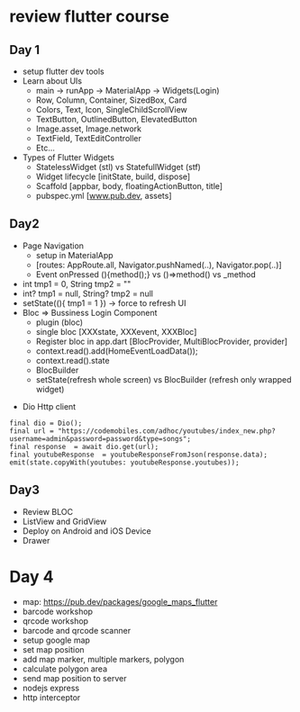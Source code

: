 # review flutter course

## Day 1
- setup flutter dev tools
- Learn about UIs
  + main -> runApp -> MaterialApp -> Widgets(Login)
  + Row, Column, Container, SizedBox, Card 
  + Colors, Text, Icon, SingleChildScrollView
  + TextButton, OutlinedButton, ElevatedButton
  + Image.asset, Image.network
  + TextField, TextEditController
  + Etc... 
- Types of Flutter Widgets
  + StatelessWidget (stl) vs StatefullWidget (stf)
  + Widget lifecycle [initState, build, dispose]
  + Scaffold [appbar, body, floatingActionButton, title]
  + pubspec.yml [www.pub.dev, assets]

## Day2
- Page Navigation
  + setup in MaterialApp 
  + [routes: AppRoute.all, Navigator.pushNamed(..), Navigator.pop(..)]
  + Event onPressed (){method();} vs ()=>method() vs _method 
- int tmp1 = 0, String tmp2 = ""
- int? tmp1 = null, String? tmp2 = null
- setState((){ tmp1 = 1 }) -> force to refresh UI
- Bloc => Bussiness Login Component
  + plugin (bloc)
  + single bloc [XXXstate, XXXevent, XXXBloc]
  + Register bloc in app.dart [BlocProvider, MultiBlocProvider, provider]
  + context.read<HomeBloc>().add(HomeEventLoadData());
  + context.read<HomeBloc>().state
  + BlocBuilder 
  + setState(refresh whole screen) vs BlocBuilder (refresh only wrapped widget)
+ Dio Http client 

``` 
final dio = Dio();
final url = "https://codemobiles.com/adhoc/youtubes/index_new.php?username=admin&password=password&type=songs";
final response  = await dio.get(url);
final youtubeResponse  = youtubeResponseFromJson(response.data);
emit(state.copyWith(youtubes: youtubeResponse.youtubes));
```


## Day3 
- Review BLOC
- ListView and GridView
- Deploy on Android and iOS Device
- Drawer


# Day 4
- map: https://pub.dev/packages/google_maps_flutter
- barcode workshop
- qrcode workshop
- barcode and qrcode scanner
- setup google map
- set map position
- add map marker, multiple markers, polygon
- calculate polygon area
- send map position to server
- nodejs express 
- http interceptor